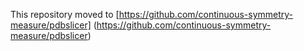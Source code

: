 This repository moved to [https://github.com/continuous-symmetry-measure/pdbslicer] (https://github.com/continuous-symmetry-measure/pdbslicer)
